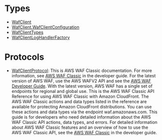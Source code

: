 # Types

  - [WafClient](/aws-sdk-swift/reference/0.x/AWSWAF/WafClient)
  - [WafClient.WafClientConfiguration](/aws-sdk-swift/reference/0.x/AWSWAF/WafClient_WafClientConfiguration)
  - [WafClientTypes](/aws-sdk-swift/reference/0.x/AWSWAF/WafClientTypes)
  - [WafClientLogHandlerFactory](/aws-sdk-swift/reference/0.x/AWSWAF/WafClientLogHandlerFactory)

# Protocols

  - [WafClientProtocol](/aws-sdk-swift/reference/0.x/AWSWAF/WafClientProtocol):
    This is AWS WAF Classic documentation. For more information, see [AWS WAF Classic](https://docs.aws.amazon.com/waf/latest/developerguide/classic-waf-chapter.html) in the developer guide. For the latest version of AWS WAF, use the AWS WAFV2 API and see the [AWS WAF Developer Guide](https://docs.aws.amazon.com/waf/latest/developerguide/waf-chapter.html). With the latest version, AWS WAF has a single set of endpoints for regional and global use. This is the AWS WAF Classic API Reference for using AWS WAF Classic with Amazon CloudFront. The AWS WAF Classic actions and data types listed in the reference are available for protecting Amazon CloudFront distributions. You can use these actions and data types via the endpoint waf.amazonaws.com. This guide is for developers who need detailed information about the AWS WAF Classic API actions, data types, and errors. For detailed information about AWS WAF Classic features and an overview of how to use the AWS WAF Classic API, see the [AWS WAF Classic](https://docs.aws.amazon.com/waf/latest/developerguide/classic-waf-chapter.html) in the developer guide.
